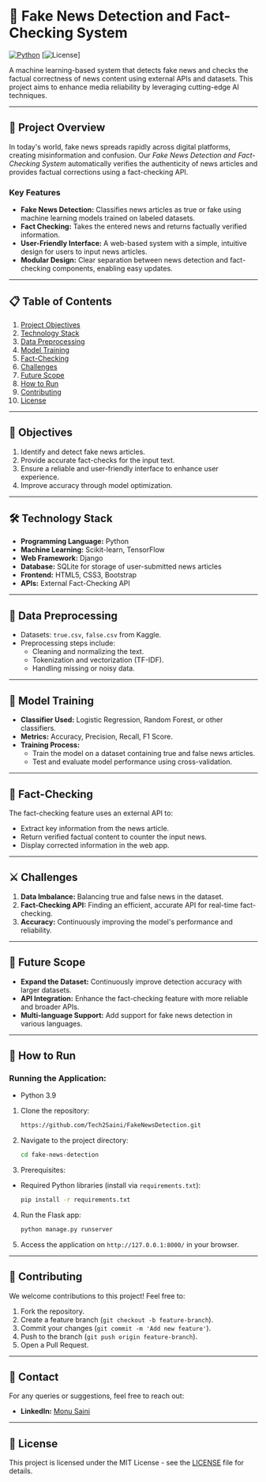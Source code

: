 # 📰 Fake News Detection and Fact-Checking System

[![Python](https://img.shields.io/badge/Python-3.x-blue.svg?style=flat-square&logo=python)](https://www.python.org/)
[![License](https://camo.githubusercontent.com/45935c9a34bb28fab00fa80654a3c800e2d34814e4e52188e0c00b2becf83bc3/68747470733a2f2f696d672e736869656c64732e696f2f62616467652f4c6963656e73652d425344253230322d2d436c617573652d6f72616e67652e737667)]



A machine learning-based system that detects fake news and checks the factual correctness of news content using external APIs and datasets. This project aims to enhance media reliability by leveraging cutting-edge AI techniques.

---

## 🚀 Project Overview

In today's world, fake news spreads rapidly across digital platforms, creating misinformation and confusion. Our *Fake News Detection and Fact-Checking System* automatically verifies the authenticity of news articles and provides factual corrections using a fact-checking API.

### Key Features
- **Fake News Detection:** Classifies news articles as true or fake using machine learning models trained on labeled datasets.
- **Fact Checking:** Takes the entered news and returns factually verified information.
- **User-Friendly Interface:** A web-based system with a simple, intuitive design for users to input news articles.
- **Modular Design:** Clear separation between news detection and fact-checking components, enabling easy updates.

---

## 📋 Table of Contents
1. [Project Objectives](#objectives)
2. [Technology Stack](#tech-stack)
3. [Data Preprocessing](#data-preprocessing)
4. [Model Training](#model-training)
5. [Fact-Checking](#fact-checking)
6. [Challenges](#challenges)
7. [Future Scope](#future-scope)
8. [How to Run](#how-to-run)
9. [Contributing](#contributing)
10. [License](#license)

---

## 🎯 Objectives <a name="objectives"></a>

1. Identify and detect fake news articles.
2. Provide accurate fact-checks for the input text.
3. Ensure a reliable and user-friendly interface to enhance user experience.
4. Improve accuracy through model optimization.

---

## 🛠️ Technology Stack <a name="tech-stack"></a>

- **Programming Language:** Python
- **Machine Learning:** Scikit-learn, TensorFlow
- **Web Framework:** Django
- **Database:** SQLite for storage of user-submitted news articles
- **Frontend:** HTML5, CSS3, Bootstrap
- **APIs:** External Fact-Checking API

---

## 🧹 Data Preprocessing <a name="data-preprocessing"></a>

- Datasets: `true.csv`, `false.csv` from Kaggle.
- Preprocessing steps include:
  - Cleaning and normalizing the text.
  - Tokenization and vectorization (TF-IDF).
  - Handling missing or noisy data.

---

## 🧠 Model Training <a name="model-training"></a>

- **Classifier Used:** Logistic Regression, Random Forest, or other classifiers.
- **Metrics:** Accuracy, Precision, Recall, F1 Score.
- **Training Process:**
  - Train the model on a dataset containing true and false news articles.
  - Test and evaluate model performance using cross-validation.

---

## 🔎 Fact-Checking <a name="fact-checking"></a>

The fact-checking feature uses an external API to:
- Extract key information from the news article.
- Return verified factual content to counter the input news.
- Display corrected information in the web app.

---

## ⚔️ Challenges <a name="challenges"></a>

1. **Data Imbalance:** Balancing true and false news in the dataset.
2. **Fact-Checking API:** Finding an efficient, accurate API for real-time fact-checking.
3. **Accuracy:** Continuously improving the model's performance and reliability.

---

## 🚀 Future Scope <a name="future-scope"></a>

- **Expand the Dataset:** Continuously improve detection accuracy with larger datasets.
- **API Integration:** Enhance the fact-checking feature with more reliable and broader APIs.
- **Multi-language Support:** Add support for fake news detection in various languages.

---

## 🏃 How to Run <a name="how-to-run"></a>

### Running the Application:
  - Python 3.9

1. Clone the repository:
   ```bash
   https://github.com/Tech2Saini/FakeNewsDetection.git
   ```
2. Navigate to the project directory:
   ```bash
   cd fake-news-detection
   ```
3. Prerequisites:
  - Required Python libraries (install via `requirements.txt`):
    ```bash
    pip install -r requirements.txt
    ```
  
4. Run the Flask app:
   ```bash
   python manage.py runserver
   ```
5. Access the application on `http://127.0.0.1:8000/` in your browser.

---

## 🤝 Contributing <a name="contributing"></a>

We welcome contributions to this project! Feel free to:
1. Fork the repository.
2. Create a feature branch (`git checkout -b feature-branch`).
3. Commit your changes (`git commit -m 'Add new feature'`).
4. Push to the branch (`git push origin feature-branch`).
5. Open a Pull Request.

---


## 💬 Contact

For any queries or suggestions, feel free to reach out:
- **LinkedIn:** [Monu Saini](https://www.linkedin.com/in/monupydev)

---

## 📜 License <a name="license"></a>

This project is licensed under the MIT License - see the [LICENSE](LICENSE) file for details.
